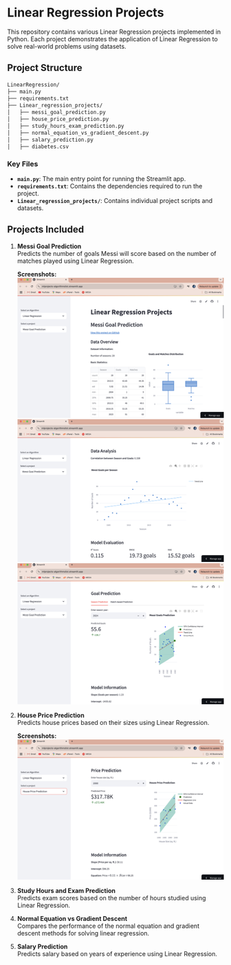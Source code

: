 # Linear Regression Projects

This repository contains various Linear Regression projects implemented in Python. Each project demonstrates the application of Linear Regression to solve real-world problems using datasets.

## Project Structure

```
LinearRegression/
├── main.py
├── requirements.txt
├── Linear_regression_projects/
│   ├── messi_goal_prediction.py
│   ├── house_price_prediction.py
│   ├── study_hours_exam_prediction.py
│   ├── normal_equation_vs_gradient_descent.py
│   ├── salary_prediction.py
│   ├── diabetes.csv
```

### Key Files
- **`main.py`**: The main entry point for running the Streamlit app.
- **`requirements.txt`**: Contains the dependencies required to run the project.
- **`Linear_regression_projects/`**: Contains individual project scripts and datasets.

## Projects Included

1. **Messi Goal Prediction**  
   Predicts the number of goals Messi will score based on the number of matches played using Linear Regression.

   **Screenshots:**
   ![Messi Goal Distribution](screenshots/leo1.png)
   ![Goal Prediction Model](screenshots/leo2.png)
   ![Model Performance Metrics](screenshots/leo3.png)

2. **House Price Prediction**  
   Predicts house prices based on their sizes using Linear Regression.

   **Screenshots:**
   ![House Price Prediction](screenshots/house1.png)

3. **Study Hours and Exam Prediction**  
   Predicts exam scores based on the number of hours studied using Linear Regression.

4. **Normal Equation vs Gradient Descent**  
   Compares the performance of the normal equation and gradient descent methods for solving linear regression.

5. **Salary Prediction**  
   Predicts salary based on years of experience using Linear Regression.
